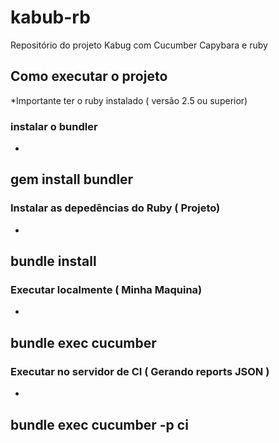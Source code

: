 # kabub-rb
Repositório do projeto Kabug com Cucumber Capybara e ruby

## Como executar o projeto

*Importante ter o ruby instalado ( versão 2.5 ou superior)

### instalar o bundler
-
gem install bundler
-

### Instalar as depedências do Ruby ( Projeto)
-
bundle install
-

### Executar localmente ( Minha Maquina)
-
bundle exec cucumber
-

### Executar no servidor de CI ( Gerando reports JSON )
-
bundle exec cucumber -p ci
-



